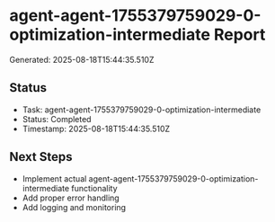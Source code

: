 # agent-agent-1755379759029-0-optimization-intermediate Report

Generated: 2025-08-18T15:44:35.510Z

## Status
- Task: agent-agent-1755379759029-0-optimization-intermediate
- Status: Completed
- Timestamp: 2025-08-18T15:44:35.510Z

## Next Steps
- Implement actual agent-agent-1755379759029-0-optimization-intermediate functionality
- Add proper error handling
- Add logging and monitoring
